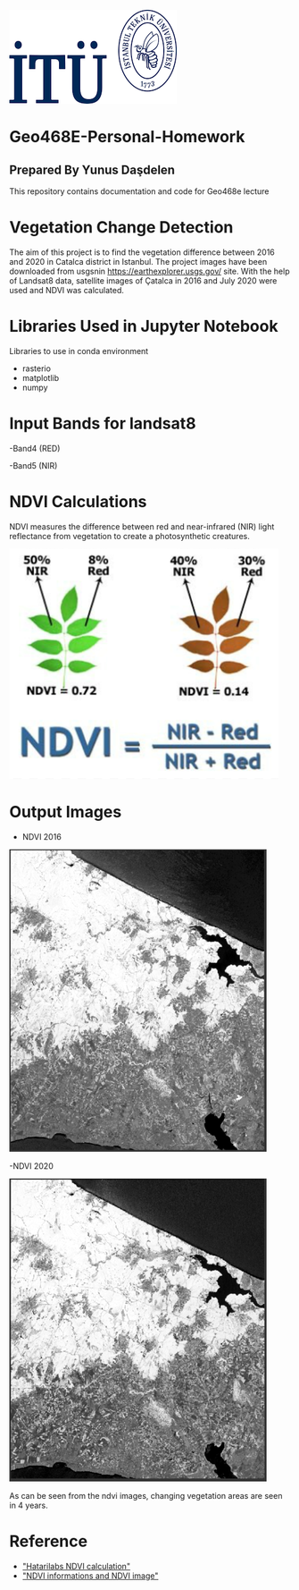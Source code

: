 ![ITU LOGO](https://github.com/yunusdasdelen/Geo468E-Personal-Homework/blob/main/Image%20for%20read%20me/ITU_logo.png)
# Geo468E-Personal-Homework          
## Prepared By Yunus Daşdelen

This repository contains documentation and code for Geo468e lecture

# Vegetation Change Detection

The aim of this project is to find the vegetation difference between 2016 and 2020 in Catalca district in Istanbul. The project images have been downloaded from usgsnin https://earthexplorer.usgs.gov/ site. With the help of Landsat8 data, satellite images of Çatalca in 2016 and July 2020 were used and NDVI was calculated.

# Libraries Used in Jupyter Notebook
Libraries to use in conda environment
- rasterio
- matplotlib
- numpy

# Input Bands for landsat8
-Band4 (RED)

-Band5 (NIR)

# NDVI Calculations
NDVI measures the difference between red and near-infrared (NIR) light reflectance from vegetation to create a photosynthetic creatures.


![NDVI calculation](https://github.com/yunusdasdelen/Geo468E-Personal-Homework/blob/main/Image%20for%20read%20me/ndvi.PNG)

# Output Images

- NDVI 2016

![](https://github.com/yunusdasdelen/Geo468E-Personal-Homework/blob/main/Image%20for%20read%20me/ndvi2016.PNG)





-NDVI 2020


![](https://github.com/yunusdasdelen/Geo468E-Personal-Homework/blob/main/Image%20for%20read%20me/ndvi2020.PNG)


As can be seen from the ndvi images, changing vegetation areas are seen in 4 years.



# Reference
- ["Hatarilabs NDVI calculation"](https://www.hatarilabs.com/ih-en/ndvi-calculation-from-landsat8-images-with-python-3-and-rasterio-tutorial)
- ["NDVI informations and NDVI image"](https://earthobservatory.nasa.gov/features/MeasuringVegetation/measuring_vegetation_2.php)




